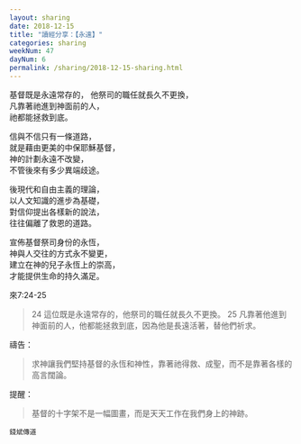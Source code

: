 ```yaml
---
layout: sharing
date: 2018-12-15
title: "讀經分享：【永遠】"
categories: sharing
weekNum: 47
dayNum: 6
permalink: /sharing/2018-12-15-sharing.html
---
```


基督既是永遠常存的， 
他祭司的職任就長久不更換，  
凡靠著祂進到神面前的人，  
祂都能拯救到底。  

信與不信只有一條道路，  
就是藉由更美的中保耶穌基督，  
神的計劃永遠不改變，  
不管後來有多少異端歧途。  

後現代和自由主義的理論，  
以人文知識的進步為基礎，  
對信仰提出各樣新的說法，  
往往偏離了救恩的道路。  

宣佈基督祭司身份的永恆，  
神與人交往的方式永不變更，  
建立在神的兒子永恆上的崇高，  
才能提供生命的持久滿足。  

來7:24-25
>24 這位既是永遠常存的，他祭司的職任就長久不更換。 25 凡靠著他進到神面前的人，他都能拯救到底，因為他是長遠活著，替他們祈求。

禱告：
>求神讓我們堅持基督的永恆和神性，靠著祂得救、成聖，而不是靠著各樣的高言闊論。

提醒：
>基督的十字架不是一幅圖畫，而是天天工作在我們身上的神跡。

`錢斌傳道`

